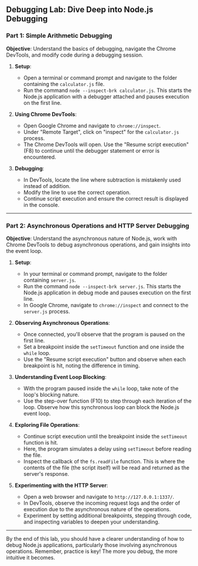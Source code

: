 ## Debugging Lab: Dive Deep into Node.js Debugging

### Part 1: Simple Arithmetic Debugging

**Objective**: Understand the basics of debugging, navigate the Chrome DevTools, and modify code during a debugging session.

1. **Setup**:
    - Open a terminal or command prompt and navigate to the folder containing the `calculator.js` file.
    - Run the command `node --inspect-brk calculator.js`. This starts the Node.js application with a debugger attached and pauses execution on the first line.

2. **Using Chrome DevTools**:
    - Open Google Chrome and navigate to `chrome://inspect`.
    - Under "Remote Target", click on "inspect" for the `calculator.js` process.
    - The Chrome DevTools will open. Use the "Resume script execution" (F8) to continue until the debugger statement or error is encountered.

3. **Debugging**:
    - In DevTools, locate the line where subtraction is mistakenly used instead of addition.
    - Modify the line to use the correct operation.
    - Continue script execution and ensure the correct result is displayed in the console.

---

### Part 2: Asynchronous Operations and HTTP Server Debugging

**Objective**: Understand the asynchronous nature of Node.js, work with Chrome DevTools to debug asynchronous operations, and gain insights into the event loop.

1. **Setup**:
    - In your terminal or command prompt, navigate to the folder containing `server.js`.
    - Run the command `node --inspect-brk server.js`. This starts the Node.js application in debug mode and pauses execution on the first line.
    - In Google Chrome, navigate to `chrome://inspect` and connect to the `server.js` process.

2. **Observing Asynchronous Operations**:
    - Once connected, you'll observe that the program is paused on the first line.
    - Set a breakpoint inside the `setTimeout` function and one inside the `while` loop.
    - Use the "Resume script execution" button and observe when each breakpoint is hit, noting the difference in timing.

3. **Understanding Event Loop Blocking**:
    - With the program paused inside the `while` loop, take note of the loop's blocking nature.
    - Use the step-over function (F10) to step through each iteration of the loop. Observe how this synchronous loop can block the Node.js event loop.

4. **Exploring File Operations**:
    - Continue script execution until the breakpoint inside the `setTimeout` function is hit.
    - Here, the program simulates a delay using `setTimeout` before reading the file.
    - Inspect the callback of the `fs.readFile` function. This is where the contents of the file (the script itself) will be read and returned as the server's response.

5. **Experimenting with the HTTP Server**:
    - Open a web browser and navigate to `http://127.0.0.1:1337/`.
    - In DevTools, observe the incoming request logs and the order of execution due to the asynchronous nature of the operations.
    - Experiment by setting additional breakpoints, stepping through code, and inspecting variables to deepen your understanding.

---

By the end of this lab, you should have a clearer understanding of how to debug Node.js applications, particularly those involving asynchronous operations. Remember, practice is key! The more you debug, the more intuitive it becomes.